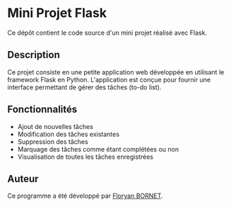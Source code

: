 # Mini Projet Flask

Ce dépôt contient le code source d'un mini projet réalisé avec Flask.

## Description

Ce projet consiste en une petite application web développée en utilisant le framework Flask en Python. L'application est conçue pour fournir une interface permettant de gérer des tâches (to-do list).

## Fonctionnalités

- Ajout de nouvelles tâches
- Modification des tâches existantes
- Suppression des tâches
- Marquage des tâches comme étant complétées ou non
- Visualisation de toutes les tâches enregistrées

## Auteur

Ce programme a été développé par [Floryan BORNET](https://github.com/BornetFloryan). 

